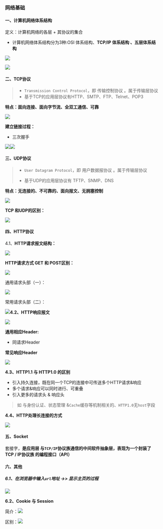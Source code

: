### 网络基础

#### 一、计算机网络体系结构

定义：计算机网络的各层 + 其协议的集合

* 计算机网络体系结构分为3种:OSI 体系结构、**TCP/IP 体系结构 、五层体系结构**

![](/assets/944365-8f04f1321143fd6a.png)

![](/assets/12.png)

#### 二、TCP协议

> * `Transmission Control Protocol`，即 传输控制协议  。属于传输层协议
> * 基于TCP的应用层协议有HTTP、SMTP、FTP、Telnet、POP3

**特点：面向连接、面向字节流、全双工通信、可靠**

![](/assets/tcp12.png)

**建立链接过程：**

* 三次握手

![](/assets/woshou1.png)![](/assets/woshou2.png)

#### 三、UDP协议

> * `User Datagram Protocol`，即 用户数据报协议 。属于传输层协议
>
> * 基于UDP的应用层协议有 TFTP、SNMP、DNS

**特点：无连接的、不可靠的、面向报文、无拥塞控制**

![](/assets/udp.png)

**TCP 和UDP的区别：**

![](/assets/tcp.png)

#### 四、HTTP协议

4.1、**HTTP请求报文结构：**

![](/assets/http1.png)

**HTTP请求方式 GET 和 POST区别：**

![](/assets/2.png)

通用请求头部（一）：

![](/assets/3.png)

常用请求头部（二）：

![](/assets/4.png)**4.2、HTTP响应报文**

![](/assets/5.png)

**通用相应Header:**

* 同请求Header

**常见响应Header**

![](/assets/6.png)

**4.3、HTTP1.1 与 HTTP1.0 的区别**

* 引入持久连接，既在同一个TCP的连接中可传送多个HTTP请求&响应
* 多个请求&响应可以同时进行、可重叠
* 引入更多的请求头 & 响应头

> 如 与身份认证、状态管理 &`Cache`缓存等机制相关的、`HTTP1.0`无`host`字段

**4.4、HTTP处理长连接的方式**

![](/assets/8.jpg)

#### 五、Socket

套接字，**是应用层 与`TCP/IP`协议族通信的中间软件抽象层，表现为一个封装了 TCP / IP协议族 的编程接口（API）**

#### 六、其他

##### 6.1、在浏览器中输入`url`地址 -&gt;&gt; 显示主页的过程

![](/assets/9.png)

**6.2、Cookie 与 Session**

简介：![](/assets/11.png)

区别：![](/assets/tiajfaf.png)

